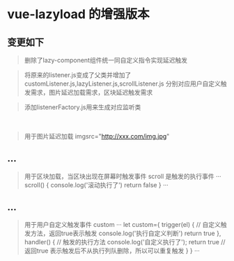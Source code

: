 # vue-lazyload 的增强版本
## 变更如下
> 删除了lazy-component组件统一同自定义指令实现延迟触发  

> 将原来的listener.js变成了父类并增加了customListener.js,lazyListener.js,scrollListener.js 分别对应用户自定义触发需求，图片延迟加载需求，区块延迟触发需求  

> 添加listenerFactory.js用来生成对应监听类

## <img v-lazy="imgsrc"></img>
> 用于图片延迟加载
> imgsrc="http://xxx.com/img.jpg"

## <div v-lazy:scroll="scroll">...</div>
> 用于区块加载，当区块出现在屏幕时触发事件
> scroll 是触发的执行事件
···
scroll() {
    console.log('滚动执行了')
    return false
}
···

## <div v-lazy:custom="custom">...</div>
> 用于用户自定义触发事件
> custom
···
let custom={
    trigger(el) { // 自定义触发方法，返回true表示触发
        console.log('执行自定义判断')
        return true
    },
    handler() { // 触发的执行方法
        console.log('自定义执行了');
        return true // 返回true 表示触发后不从执行列队删除，所以可以重复触发 
    }
}
···
